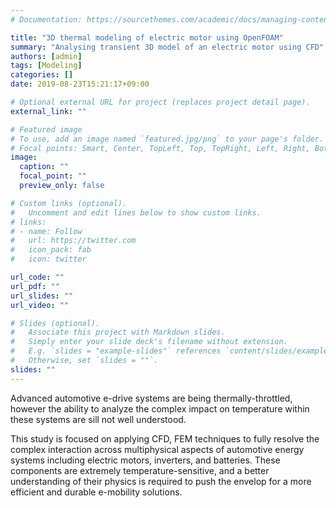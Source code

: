 ```yaml
---
# Documentation: https://sourcethemes.com/academic/docs/managing-content/

title: "3D thermal modeling of electric motor using OpenFOAM"
summary: "Analysing transient 3D model of an electric motor using CFD"
authors: [admin]
tags: [Modeling]
categories: []
date: 2019-08-23T15:21:17+09:00

# Optional external URL for project (replaces project detail page).
external_link: ""

# Featured image
# To use, add an image named `featured.jpg/png` to your page's folder.
# Focal points: Smart, Center, TopLeft, Top, TopRight, Left, Right, BottomLeft, Bottom, BottomRight.
image:
  caption: ""
  focal_point: ""
  preview_only: false

# Custom links (optional).
#   Uncomment and edit lines below to show custom links.
# links:
# - name: Follow
#   url: https://twitter.com
#   icon_pack: fab
#   icon: twitter

url_code: ""
url_pdf: ""
url_slides: ""
url_video: ""

# Slides (optional).
#   Associate this project with Markdown slides.
#   Simply enter your slide deck's filename without extension.
#   E.g. `slides = "example-slides"` references `content/slides/example-slides.md`.
#   Otherwise, set `slides = ""`.
slides: ""
---
```


Advanced automotive e-drive systems are being thermally-throttled, however the ability to analyze the complex impact on temperature within these systems are sill not well understood.

This study is focused on applying CFD, FEM techniques to fully resolve the complex interaction across multiphysical aspects of automotive energy systems including electric motors, inverters, and batteries. These components are extremely temperature-sensitive, and a better understanding of their physics is required to push the envelop for a more efficient and durable e-mobility solutions.